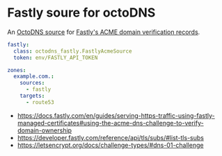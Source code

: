 # Fastly soure for octoDNS

An [OctoDNS source](https://github.com/octodns/octodns#dynamic-sources) for [Fastly's ACME domain verification records](https://docs.fastly.com/en/guides/serving-https-traffic-using-fastly-managed-certificates#verifying-domain-ownership).

```yml
fastly:
  class: octodns_fastly.FastlyAcmeSource
  token: env/FASTLY_API_TOKEN

zones:
  example.com.:
    sources:
      - fastly
    targets:
      - route53
```

* https://docs.fastly.com/en/guides/serving-https-traffic-using-fastly-managed-certificates#using-the-acme-dns-challenge-to-verify-domain-ownership
* https://developer.fastly.com/reference/api/tls/subs/#list-tls-subs
* https://letsencrypt.org/docs/challenge-types/#dns-01-challenge
